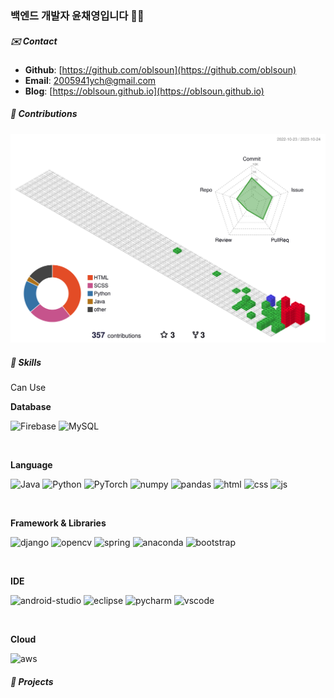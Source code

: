 ### 백엔드 개발자 윤채영입니다 🙌🏻

##### ✉️ Contact 

- **Github**: [https://github.com/oblsoun](https://github.com/oblsoun)
- **Email**: <a href="mailto:2005941ych@gmail.com">2005941ych@gmail.com</a>
- **Blog**: [https://oblsoun.github.io](https://oblsoun.github.io)

##### 🍃 Contributions

![](./profile-3d-contrib/profile-gitblock.svg)

##### 👀 Skills

Can Use

**Database**

![Firebase](https://img.shields.io/badge/Firebase-039BE5?style=flat-square&logo=Firebase&logoColor=white) 
![MySQL](https://img.shields.io/badge/mysql-%2300f.svg?style=flat-square&logo=mysql&logoColor=white) 

<br>

**Language**

![Java](https://img.shields.io/badge/java-%23ED8B00.svg?style=flat-square&logo=openjdk&logoColor=white) 
![Python](https://img.shields.io/badge/python-3670A0?style=flat-square&logo=python&logoColor=ffdd54) 
![PyTorch](https://img.shields.io/badge/PyTorch-%23EE4C2C.svg?style=flat-square&logo=PyTorch&logoColor=white) 
![numpy](https://img.shields.io/badge/numpy-%23013243.svg?style=flat-square&logo=numpy&logoColor=white) 
![pandas](https://img.shields.io/badge/pandas-%23150458.svg?style=flat-square&logo=pandas&logoColor=white) 
![html](https://img.shields.io/badge/html5-%23E34F26.svg?style=flat-square&logo=html5&logoColor=white) 
![css](https://img.shields.io/badge/css3-%231572B6.svg?style=flat-square&logo=css3&logoColor=white) 
![js](https://img.shields.io/badge/javascript-%23323330.svg?style=flat-square&logo=javascript&logoColor=%23F7DF1E) 

<br>

**Framework & Libraries**

![django](https://img.shields.io/badge/django-%23092E20.svg?style=flat-square&logo=django&logoColor=white) 
![opencv](https://img.shields.io/badge/opencv-%23white.svg?style=flat-square&logo=opencv&logoColor=white) 
![spring](https://img.shields.io/badge/spring-%236DB33F.svg?style=flat-square&logo=spring&logoColor=white) 
![anaconda](https://img.shields.io/badge/Anaconda-%2344A833.svg?style=flat-square&logo=anaconda&logoColor=white) 
![bootstrap](https://img.shields.io/badge/bootstrap-%238511FA.svg?style=flat-square&logo=bootstrap&logoColor=white) 

<br>

**IDE**

![android-studio](https://img.shields.io/badge/Android%20Studio-3DDC84.svg?style=flat-square&logo=android-studio&logoColor=white) 
![eclipse](https://img.shields.io/badge/Eclipse-FE7A16.svg?style=flat-square&logo=Eclipse&logoColor=white) 
![pycharm](https://img.shields.io/badge/pycharm-143?style=flat-square&logo=pycharm&logoColor=black&color=black&labelColor=green) 
![vscode](https://img.shields.io/badge/Visual%20Studio%20Code-0078d7.svg?style=flat-square&logo=visual-studio-code&logoColor=white) 

<br>

**Cloud**

![aws](https://img.shields.io/badge/AWS-%23FF9900.svg?style=flat-square&logo=amazon-aws&logoColor=white) 


##### 📑 Projects

<!--
**oblsoun/oblsoun** is a ✨ _special_ ✨ repository because its `README.md` (this file) appears on your GitHub profile.

Here are some ideas to get you started:

- 🔭 I’m currently working on ...
- 🌱 I’m currently learning ...
- 👯 I’m looking to collaborate on ...
- 🤔 I’m looking for help with ...
- 💬 Ask me about ...
- 📫 How to reach me: ...
- 😄 Pronouns: ...
- ⚡ Fun fact: ...
-->
